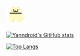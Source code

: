 ### [<img src="https://github.com/Yanndroid/Yanndroid/blob/master/cats.gif" width="50" height="50" />](https://www.youtube.com/watch?v=dQw4w9WgXcQ)

[![Yanndroid's GitHub stats](https://github-readme-stats.vercel.app/api?username=Yanndroid&bg_color=ffffff00&text_color=888888&hide_border=true)](https://github.com/anuraghazra/github-readme-stats)


[![Top Langs](https://github-readme-stats.vercel.app/api/top-langs/?username=Yanndroid&layout=compact&bg_color=ffffff00&text_color=888888&hide_border=true)](https://github.com/anuraghazra/github-readme-stats)
